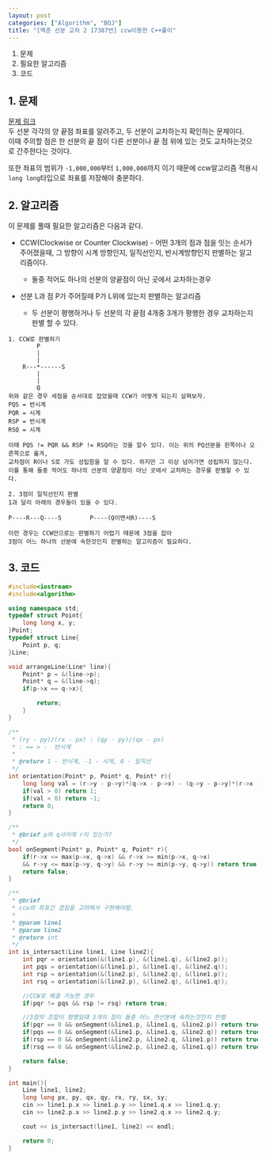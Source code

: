 ```yaml
---
layout: post
categories: ["Algorithm", "BOJ"]
title: "[백준 선분 교차 2 17387번] ccw이용한 C++풀이"
---
```

1. 문제
2. 필요한 알고리즘
3. 코드
  
## 1. 문제
[문제 링크](https://www.acmicpc.net/problem/17387)  
두 선분 각각의 양 끝점 좌표를 알려주고, 두 선분이 교차하는지 확인하는 문제이다.  
이때 주의할 점은 한 선분의 끝 점이 다른 선분이나 끝 점 위에 있는 것도 교차하는것으로 간주한다는 것이다.  

또한 좌표의 범위가 `-1,000,000`부터 `1,000,000`까지 이기 때문에 ccw알고리즘 적용시 `long long`타입으로 좌표를 저장해야 충분하다.  
  
## 2. 알고리즘
이 문제를 풀때 필요한 알고리즘은 다음과 같다.  
* CCW(Clockwise or Counter Clockwise) - 어떤 3개의 점과 점을 잇는 순서가 주어졌을때, 그 방향이 시계 방향인지, 일직선인지, 반시계방향인지 판별하는 알고리즘이다. 
    * 둘중 적어도 하나의 선분의 양끝점이 아닌 곳에서 교차하는경우
  
* 선분 L과 점 P가 주어질때 P가 L위에 있는지 판별하는 알고리즘
    * 두 선분이 평행하거나 두 선분의 각 끝점 4개중 3개가 평행한 경우 교차하는지 판별 할 수 있다.

```
1. CCW로 판별하기
        P
        |
        |
    R---*------S
        |
        |
        Q
위와 같은 경우 세점을 순서대로 잡았을때 CCW가 어떻게 되는지 살펴보자.
PQS = 반시계
PQR = 시계
RSP = 반시계
RSQ = 시계

이때 PQS != PQR && RSP != RSQ라는 것을 알수 있다. 이는 위의 PQ선분을 왼쪽이나 오른쪽으로 옮겨, 
교차점이 R이나 S로 가도 성립함을 알 수 있다. 하지만 그 이상 넘어가면 성립하지 않는다.
이를 통해 둘중 적어도 하나의 선분의 양끝점이 아닌 곳에서 교차하는 경우를 판별할 수 있다.  

2. 3점이 일직선인지 판별
1과 달리 아래의 경우들이 있을 수 있다.

P----R---Q----S        P----(Q이면서R)----S

이런 경우는 CCW만으로는 판별하기 어렵기 때문에 3점을 잡아
3점이 어느 하나의 선분에 속한것인지 판별하는 알고리즘이 필요하다.
```

## 3. 코드
```c++
#include<iostream>
#include<algorithm>

using namespace std;
typedef struct Point{
    long long x, y;
}Point;
typedef struct Line{
    Point p, q;
}Line;

void arrangeLine(Line* line){
    Point* p = &(line->p);
    Point* q = &(line->q);
    if(p->x == q->x){

        return;
    }
}

/**
 * (ry - py)/(rx - px) : (qy - py)/(qx - px)
 * : == > -  반시계
 * 
 * @return 1 - 반시계, -1 - 시계, 0 - 일직선
 */
int orientation(Point* p, Point* q, Point* r){
    long long val = (r->y - p->y)*(q->x - p->x) - (q->y - p->y)*(r->x - p->x);
    if(val > 0) return 1;
    if(val < 0) return -1;
    return 0;
}

/**
 * @brief p와 q사이에 r이 있는가?
 */
bool onSegment(Point* p, Point* q, Point* r){
    if(r->x <= max(p->x, q->x) && r->x >= min(p->x, q->x)
    && r->y <= max(p->y, q->y) && r->y >= min(p->y, q->y)) return true;
    return false;
}

/**
 * @brief 
 * ccw와 좌표간 겹침을 고려해서 구현해야함.
 * 
 * @param line1 
 * @param line2 
 * @return int 
 */
int is_intersact(Line line1, Line line2){
    int pqr = orientation(&(line1.p), &(line1.q), &(line2.p));
    int pqs = orientation(&(line1.p), &(line1.q), &(line2.q));
    int rsp = orientation(&(line2.p), &(line2.q), &(line1.p));
    int rsq = orientation(&(line2.p), &(line2.q), &(line1.q));

    //CCW로 해결 가능한 경우
    if(pqr != pqs && rsp != rsq) return true;

    //3점의 조합이 평행일때 3개의 점이 둘중 어느 한선분에 속하는것인지 판별 
    if(pqr == 0 && onSegment(&line1.p, &line1.q, &line2.p)) return true;
    if(pqs == 0 && onSegment(&line1.p, &line1.q, &line2.q)) return true;
    if(rsp == 0 && onSegment(&line2.p, &line2.q, &line1.p)) return true;
    if(rsq == 0 && onSegment(&line2.p, &line2.q, &line1.q)) return true;

    return false;
}

int main(){
    Line line1, line2;
    long long px, py, qx, qy, rx, ry, sx, sy;
    cin >> line1.p.x >> line1.p.y >> line1.q.x >> line1.q.y;
    cin >> line2.p.x >> line2.p.y >> line2.q.x >> line2.q.y;

    cout << is_intersact(line1, line2) << endl;

    return 0;
}
```